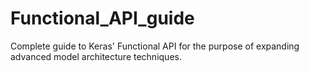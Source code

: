 # Functional_API_guide
Complete guide to Keras' Functional API for the purpose of expanding advanced model architecture techniques.
